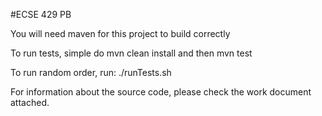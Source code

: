 #ECSE 429 PB

You will need maven for this project to build correctly

To run tests, simple do mvn clean install and then mvn test

To run random order, run: ./runTests.sh

For information about the source code, please check the work document attached.